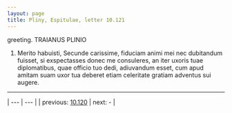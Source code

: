 ```yaml
---
layout: page
title: Pliny, Espitulae, letter 10.121
---
```


greeting. TRAIANUS PLINIO



1. Merito habuisti, Secunde carissime, fiduciam animi mei nec dubitandum fuisset, si exspectasses donec me consuleres, an iter uxoris tuae diplomatibus, quae officio tuo dedi, adiuvandum esset, cum apud amitam suam uxor tua deberet etiam celeritate gratiam adventus sui augere.



---

| --- | --- |
| previous: [10.120](../10.120/) | next: - |